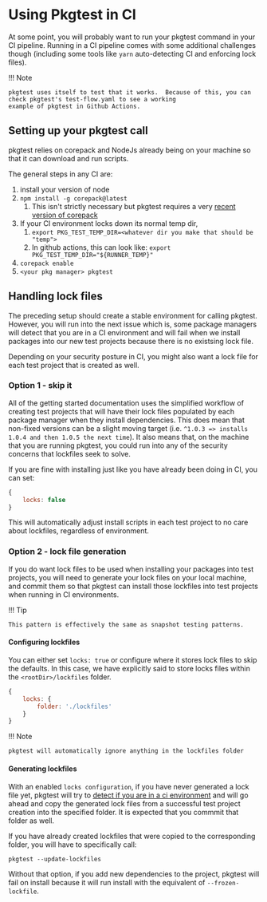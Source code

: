 # Using Pkgtest in CI

At some point, you will probably want to run your pkgtest command in your CI pipeline.  Running in a CI pipeline comes
with some additional challenges though (including some tools like `yarn` auto-detecting CI and enforcing lock files).

!!! Note

    pkgtest uses itself to test that it works.  Because of this, you can check pkgtest's test-flow.yaml to see a working
    example of pkgtest in Github Actions.

## Setting up your pkgtest call

pkgtest relies on corepack and NodeJs already being on your machine so that it can download and run scripts.

The general steps in any CI are:

1. install your version of node
2. `npm install -g corepack@latest`
   1. This isn't strictly necessary but pkgtest requires a very [recent version of corepack](./5-corepack.md)
3. If your CI environment locks down its normal temp dir,
   1. `export PKG_TEST_TEMP_DIR=<whatever dir you make that should be "temp">`
   2. In github actions, this can look like: `export PKG_TEST_TEMP_DIR="${RUNNER_TEMP}"`
4. `corepack enable`
5. `<your pkg manager> pkgtest`

## Handling lock files

The preceding setup should create a stable environment for calling pkgtest.  However, you will run into the next issue which is,
some package managers will detect that you are in a CI environment and will fail when we install packages into our new test
projects because there is no existsing lock file.

Depending on your security posture in CI, you might also want a lock file for each test project that is created as well.

### Option 1 - skip it

All of the getting started documentation uses the simplified workflow of creating test projects that will have their lock
files populated by each package manager when they install dependencies.  This does mean that non-fixed versions can be a slight
moving target (i.e. `^1.0.3 => installs 1.0.4 and then 1.0.5 the next time`).  It also means that, on the machine that you are running
pkgtest, you could run into any of the security concerns that lockfiles seek to solve.

If you are fine with installing just like you have already been doing in CI, you can set:

```javascript
{
    locks: false
}
```

This will automatically adjust install scripts in each test project to no care about lockfiles, regardless of environment.

### Option 2 - lock file generation

If you do want lock files to be used when installing your packages into test projects, you will need to generate your lock files on your local
machine, and commit them so that pkgtest can install those lockfiles into test projects when running in CI environments.

!!! Tip

    This pattern is effectively the same as snapshot testing patterns.

#### Configuring lockfiles

You can either set `locks: true` or configure where it stores lock files to skip the defaults.  In this case, we have explicitly said to
store locks files within the `<rootDir>/lockfiles` folder.

```javascript
{
    locks: {
        folder: './lockfiles'
    }
}
```

!!! Note

    pkgtest will automatically ignore anything in the lockfiles folder

#### Generating lockfiles

With an enabled `locks configuration`, if you have never generated a lock file yet, pkgtest will try to 
[detect if you are in a ci environment](https://github.com/watson/is-ci) and will go ahead and copy the generated lock files
from a successful test project creation into the specified folder.  It is expected that you commmit that folder as well.

If you have already created lockfiles that were copied to the corresponding folder, you will have to specifically call:

```shell
pkgtest --update-lockfiles
```

Without that option, if you add new dependencies to the project, pkgtest will fail on install because it will run install with the
equivalent of `--frozen-lockfile`.